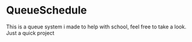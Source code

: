 # QueueSchedule
This is a queue system i made to help with school, feel free to take a look. Just a quick project
